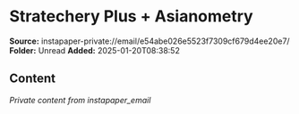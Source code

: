 # Stratechery Plus + Asianometry

**Source:** instapaper-private://email/e54abe026e5523f7309cf679d4ee20e7/
**Folder:** Unread
**Added:** 2025-01-20T08:38:52




## Content
*Private content from instapaper_email*
